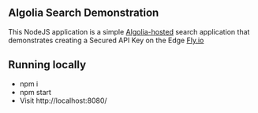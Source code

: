 ## Algolia Search Demonstration
This NodeJS application is a simple [Algolia-hosted](https://www.algolia.com/) search application that demonstrates creating a Secured API Key on the Edge [Fly.io](http://fly.io/)

## Running locally
- npm i
- npm start
- Visit http://localhost:8080/
